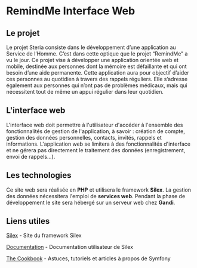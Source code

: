 RemindMe Interface Web
=======

Le projet
----------------
Le projet Steria consiste dans le développement d’une application au Service de l’Homme. C’est dans cette optique que le projet “RemindMe” a vu le jour. Ce projet vise à développer une application orientée web et mobile, destinée aux personnes dont la mémoire est défaillante et qui ont besoin d’une aide permanente. Cette application aura pour objectif d’aider ces personnes au quotidien à travers des rappels réguliers. Elle s’adresse également aux personnes qui n’ont pas de problèmes médicaux, mais qui nécessitent tout de même un appui régulier dans leur quotidien.

L'interface web
----------------
L'interface web doit permettre à l'utilisateur d'accéder à l'ensemble des fonctionnalités de gestion de l'application, à savoir : création de compte, gestion des données personnelles, contacts, invités, rappels et informations. L'application web se limitera à des fonctionnalités d'interface et ne gérera pas directement le traitement des données (enregistrement, envoi de rappels...).

Les technologies
----------------
Ce site web sera réalisée en **PHP** et utilisera le framework **Silex**. La gestion des données nécessitera l'emploi de **services web**. Pendant la phase de développement le site sera hébergé sur un serveur web chez **Gandi**.

Liens utiles
----------------

[Silex](http://silex.sensiolabs.org) - Site du framework Silex

[Documentation](http://silex.sensiolabs.org/documentation) - Documentation utilisateur de Silex

[The Cookbook](http://symfony.com/) - Astuces, tutoriels et articles à propos de Symfony
